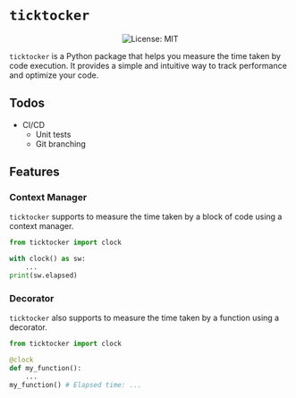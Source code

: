 # `ticktocker`

<p align="center">
  <img src="https://img.shields.io/badge/License-MIT-yellow.svg" alt="License: MIT">
</p>


`ticktocker` is a Python package that helps you measure the time taken by code execution. It provides a simple and intuitive way to track performance and optimize your code.

## Todos

- CI/CD
  - Unit tests
  - Git branching

## Features

### Context Manager

`ticktocker` supports to measure the time taken by a block of code using a context manager.

```python
from ticktocker import clock

with clock() as sw:
    ...
print(sw.elapsed)
```

### Decorator

`ticktocker` also supports to measure the time taken by a function using a decorator.

```python
from ticktocker import clock

@clock
def my_function():
    ...
my_function() # Elapsed time: ...
```

